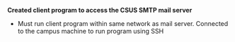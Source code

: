 **Created client program to access the CSUS SMTP mail server**

- Must run client program within same network as mail server. Connected to the campus machine to run program using SSH


